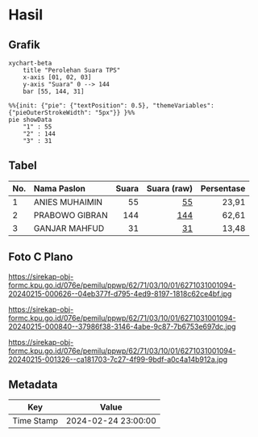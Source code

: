 # Hasil

## Grafik

```mermaid
xychart-beta
    title "Perolehan Suara TPS"
    x-axis [01, 02, 03]
    y-axis "Suara" 0 --> 144
    bar [55, 144, 31]
```

```mermaid
%%{init: {"pie": {"textPosition": 0.5}, "themeVariables": {"pieOuterStrokeWidth": "5px"}} }%%
pie showData
    "1" : 55
    "2" : 144
    "3" : 31
```

## Tabel

| No. | Nama Paslon    | Suara | Suara (raw) | Persentase |
|:--- |:-------------- | -----:| -----------:| ----------:|
| 1   | ANIES MUHAIMIN | 55    | [55][p-1]   | 23,91      |
| 2   | PRABOWO GIBRAN | 144   | [144][p-2]  | 62,61      |
| 3   | GANJAR MAHFUD  | 31    | [31][p-3]   | 13,48      |


[p-1]: https://github.com/gigit-pemilu/pemilu-2024-62-kalimantan-tengah/blob/main/pilpres/hitung-suara/sub/62-kalimantan-tengah/sub/71-kota-palangkaraya/sub/03-jekan-raya/sub/1001-palangka/sub/094-tps/sub/paslon-1.txt
[p-2]: https://github.com/gigit-pemilu/pemilu-2024-62-kalimantan-tengah/blob/main/pilpres/hitung-suara/sub/62-kalimantan-tengah/sub/71-kota-palangkaraya/sub/03-jekan-raya/sub/1001-palangka/sub/094-tps/sub/paslon-2.txt
[p-3]: https://github.com/gigit-pemilu/pemilu-2024-62-kalimantan-tengah/blob/main/pilpres/hitung-suara/sub/62-kalimantan-tengah/sub/71-kota-palangkaraya/sub/03-jekan-raya/sub/1001-palangka/sub/094-tps/sub/paslon-3.txt

## Foto C Plano

https://sirekap-obj-formc.kpu.go.id/076e/pemilu/ppwp/62/71/03/10/01/6271031001094-20240215-000626--04eb377f-d795-4ed9-8197-1818c62ce4bf.jpg

https://sirekap-obj-formc.kpu.go.id/076e/pemilu/ppwp/62/71/03/10/01/6271031001094-20240215-000840--37986f38-3146-4abe-9c87-7b6753e697dc.jpg

https://sirekap-obj-formc.kpu.go.id/076e/pemilu/ppwp/62/71/03/10/01/6271031001094-20240215-001326--ca181703-7c27-4f99-9bdf-a0c4a14b912a.jpg


## Metadata

| Key        | Value               |
| ---------- | ------------------- |
| Time Stamp | 2024-02-24 23:00:00 |



